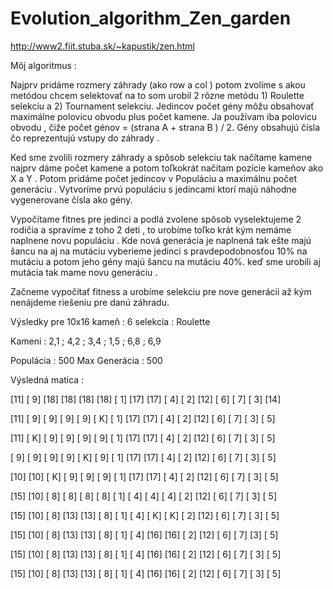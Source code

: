 # Evolution_algorithm_Zen_garden
http://www2.fiit.stuba.sk/~kapustik/zen.html

Môj algoritmus :

Najprv pridáme rozmery záhrady (ako row a col ) potom zvolíme s akou 
metódou chcem selektovať na to som urobil 2 rôzne metódu 1) Roulette
selekciu a 2) Tournament selekciu. Jedincov počet gény môžu obsahovať
maximálne polovicu obvodu plus počet kamene. Ja používam iba polovicu 
obvodu , čiže počet génov = (strana A + strana B ) / 2. Gény obsahujú čísla čo
reprezentujú vstupy do záhrady . 

Ked sme zvolili rozmery záhrady a spôsob selekciu tak načítame kamene najprv
dáme počet kamene a potom toľkokrát načítam pozície kameňov ako X a Y .
Potom pridáme počet jedincov v Populáciu a maximálnu počet generáciu .
Vytvoríme prvú populáciu s jedincami ktorí majú náhodne vygenerovane čísla
ako gény.

Vypočítame fitnes pre jedinci a podlá zvolene spôsob vyselektujeme 2 rodičia
a spravíme z toho 2 deti , to urobíme toľko krát kým nemáme naplnene novu 
populáciu . Kde nová generácia je naplnená tak ešte majú šancu na aj na mutáciu
vyberieme jedinci s pravdepodobnosťou 10% na mutáciu a potom jeho gény
majú šancu na mutáciu 40%. keď sme urobili aj mutácia tak mame novu 
generáciu .

Začneme vypočítať fitness a urobíme selekciu pre nove generácii až kým
nenájdeme riešeniu pre danú záhradu.


Výsledky pre 10x16 kameň : 6 selekcia : Roulette 

Kameni : 2,1 ; 4,2 ; 3,4 ; 1,5 ; 6,8 ; 6,9

Populácia : 500 Max Generácia : 500

Výsledná matica : 

[11] [ 9] [18] [18] [18] [18] [ 1] [17] [17] [ 4] [ 2] [12] [ 6] [ 7] [ 3] [14] 

[11] [ 9] [ 9] [ 9] [ 9] [ K] [ 1] [17] [17] [ 4] [ 2] [12] [ 6] [ 7] [ 3] [ 5] 

[11] [ K] [ 9] [ 9] [ 9] [ 9] [ 1] [17] [17] [ 4] [ 2] [12] [ 6] [ 7] [ 3] [ 5] 

[ 9] [ 9] [ 9] [ 9] [ K] [ 9] [ 1] [17] [17] [ 4] [ 2] [12] [ 6] [ 7] [ 3] [ 5] 

[10] [10] [ K] [ 9] [ 9] [ 9] [ 1] [17] [17] [ 4] [ 2] [12] [ 6] [ 7] [ 3] [ 5] 

[15] [10] [ 8] [ 8] [ 8] [ 8] [ 1] [ 4] [ 4] [ 4] [ 2] [12] [ 6] [ 7] [ 3] [ 5] 

[15] [10] [ 8] [13] [13] [ 8] [ 1] [ 4] [ K] [ K] [ 2] [12] [ 6] [ 7] [ 3] [ 5] 

[15] [10] [ 8] [13] [13] [ 8] [ 1] [ 4] [16] [16] [ 2] [12] [ 6] [ 7] [3] [ 5] 

[15] [10] [ 8] [13] [13] [ 8] [ 1] [ 4] [16] [16] [ 2] [12] [ 6] [ 7] [ 3] [ 5] 

[15] [10] [ 8] [13] [13] [ 8] [ 1] [ 4] [16] [16] [ 2] [12] [ 6] [ 7] [ 3] [ 5]

